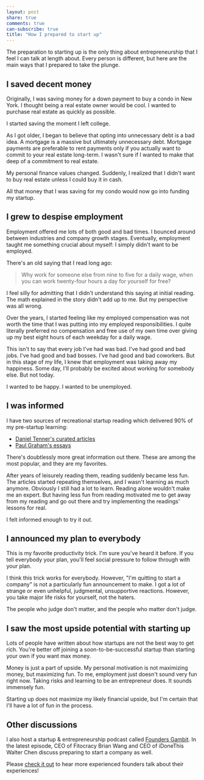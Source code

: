 ```yaml
---
layout: post
share: true
comments: true
can-subscribe: true
title: "How I prepared to start up"
---
```


The preparation to starting up is the only thing about entrepreneurship that I feel I can talk at length about.  Every person is different, but here are the main ways that I prepared to take the plunge.

## I saved decent money

Originally, I was saving money for a down payment to buy a condo in New York.  I thought being a real estate owner would be cool.  I wanted to purchase real estate as quickly as possible.

I started saving the moment I left college.

As I got older, I began to believe that opting into unnecessary debt is a bad idea.  A mortgage is a massive but ultimately unnecessary debt.  Mortgage payments are preferable to rent payments only if you actually want to commit to your real estate long-term.  I wasn't sure if I wanted to make that deep of a commitment to real estate.

My personal finance values changed.  Suddenly, I realized that I didn't want to buy real estate unless I could buy it in cash.

All that money that I was saving for my condo would now go into funding my startup.

## I grew to despise employment

Employment offered me lots of both good and bad times.  I bounced around between industries and company growth stages.  Eventually, employment taught me something crucial about myself:  I simply didn't want to be employed.

There's an old saying that I read long ago:

> Why work for someone else from nine to five for a daily wage, when you can work twenty-four hours a day for yourself for free?

I feel silly for admitting that I didn't understand this saying at initial reading.  The math explained in the story didn't add up to me.  But my perspective was all wrong.

Over the years, I started feeling like my employed compensation was not worth the time that I was putting into my employed responsibilities.  I quite literally preferred no compensation and free use of my own time over giving up my best eight hours of each weekday for a daily wage.

This isn't to say that every job I've had was bad.  I've had good and bad jobs.  I've had good and bad bosses.  I've had good and bad coworkers.  But in this stage of my life, I knew that employment was taking away my happiness.  Some day, I'll probably be excited about working for somebody else.  But not today.

I wanted to be happy.  I wanted to be unemployed.

## I was informed

I have two sources of recreational startup reading which delivered 90% of my pre-startup learning:

- <a href="http://swombat.com/founders_library" target="_blank">Daniel Tenner's curated articles</a>
- <a href="http://paulgraham.com/articles.html" target="_blank">Paul Graham's essays</a>

There's doubtlessly more great information out there.  These are among the most popular, and they are my favorites.

After years of leisurely reading them, reading suddenly became less fun.  The articles started repeating themselves, and I wasn't learning as much anymore.  Obviously I still had a lot to learn.  Reading alone wouldn't make me an expert.  But having less fun from reading motivated me to get away from my reading and go out there and try implementing the readings' lessons for real.

I felt informed enough to try it out.

## I announced my plan to everybody

This is my favorite productivity trick.  I'm sure you've heard it before.  If you tell everybody your plan, you'll feel social pressure to follow through with your plan.

I think this trick works for everybody.  However, "I'm quitting to start a company" is not a particularly fun announcement to make.  I got a lot of strange or even unhelpful, judgmental, unsupportive reactions.  However, you take major life risks for yourself, not the haters.

The people who judge don't matter, and the people who matter don't judge.

## I saw the most upside potential with starting up

Lots of people have written about how startups are not the best way to get rich.  You're better off joining a soon-to-be-successful startup than starting your own if you want max money.

Money is just a part of upside.  My personal motivation is not maximizing money, but maximizing fun.  To me, employment just doesn't sound very fun right now.  Taking risks and learning to be an entrepreneur does.  It sounds immensely fun.

Starting up does not maximize my likely financial upside, but I'm certain that I'll have a lot of fun in the process.

## Other discussions

I also host a startup & entrepreneurship podcast called <a href="http://www.foundersgambit.com/" target="_blank">Founders Gambit</a>.  In the latest episode, CEO of Fitocracy Brian Wang and CEO of iDoneThis Walter Chen discuss preparing to start a company as well.

Please <a href="https://www.youtube.com/watch?v=s6Go-50La5Q" target="_blank">check it out</a> to hear more experienced founders talk about their experiences!
